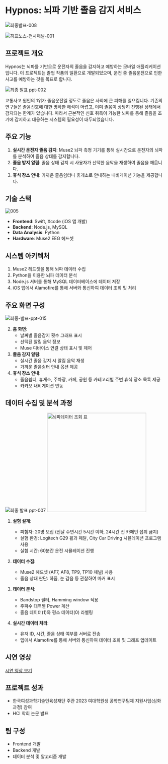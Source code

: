 # Hypnos: 뇌파 기반 졸음 감지 서비스

![최종발표-008](https://github.com/user-attachments/assets/e3f90d3d-6349-4a5e-9516-8a188af7dfa8)

![히프노스-전시패널-001](https://github.com/user-attachments/assets/42836344-8a03-4e7b-8520-f374c855294b)

## 프로젝트 개요

Hypnos는 뇌파를 기반으로 운전자의 졸음을 감지하고 예방하는 모바일 애플리케이션입니다. 이 프로젝트는 졸업 작품의 일환으로 개발되었으며, 운전 중 졸음운전으로 인한 사고를 예방하는 것을 목표로 합니다.

![최종 발표 ppt-002](https://github.com/user-attachments/assets/ae9d153f-9de1-4e60-b46b-7de189c0e518)

교통사고 원인의 1위가 졸음운전일 정도로 졸음은 사회에 큰 피해를 일으킵니다. 기존의 연구들은 졸음신호에 대한 명확한 해석이 어렵고, 이미 졸음이 상당히 진행된 상태에서 감지되는 한계가 있습니다. 따라서 근본적인 신호 취득이 가능한 뇌파를 통해 졸음을 조기에 감지하고 대응하는 시스템의 필요성이 대두되었습니다.

## 주요 기능

1. **실시간 운전자 졸음 감지**: Muse2 뇌파 측정 기기를 통해 실시간으로 운전자의 뇌파를 분석하여 졸음 상태를 감지합니다.
2. **졸음 방지 알림**: 졸음 상태 감지 시 사용자가 선택한 음악을 재생하여 졸음을 깨웁니다.
3. **휴식 장소 안내**: 가까운 졸음쉼터나 휴게소로 안내하는 내비게이션 기능을 제공합니다.

## 기술 스택

![005](https://github.com/user-attachments/assets/caba98bd-ce79-4da7-8344-c2b0cc6f6f4d)

- **Frontend**: Swift, Xcode (iOS 앱 개발)
- **Backend**: Node.js, MySQL
- **Data Analysis**: Python
- **Hardware**: Muse2 EEG 헤드셋

## 시스템 아키텍처

1. Muse2 헤드셋을 통해 뇌파 데이터 수집
2. Python을 이용한 뇌파 데이터 분석
3. Node.js 서버를 통해 MySQL 데이터베이스에 데이터 저장
4. iOS 앱에서 Alamofire를 통해 서버와 통신하여 데이터 조회 및 처리

## 주요 화면 구성

![최종-발표-ppt-015](https://github.com/user-attachments/assets/ccc48014-4967-4db6-80d4-305789d5d574)

2. **홈 화면**: 
   - 날짜별 졸음감지 횟수 그래프 표시
   - 선택된 알림 음악 정보
   - Muse 디바이스 연결 상태 표시 및 제어
3. **졸음 감지 알림**: 
   - 실시간 졸음 감지 시 알림 음악 재생
   - 가까운 졸음쉼터 안내 옵션 제공
4. **휴식 장소 안내**: 
   - 졸음쉼터, 휴게소, 주차장, 카페, 공원 등 카테고리별 주변 휴식 장소 목록 제공
   - 카카오 내비게이션 연동

## 데이터 수집 및 분석 과정

![최종 발표 ppt-007](https://github.com/user-attachments/assets/bead19e7-b6ef-46db-a98c-62fc405b0fb4)
<img width="315" alt="뇌파데이터 조회 표" src="https://github.com/user-attachments/assets/fa98f19e-aed7-46dd-9b15-eee6656af26d">

1. **실험 설계**:
   - 피험자: 20명 모집 (전날 수면시간 5시간 이하, 24시간 전 카페인 섭취 금지)
   - 실험 환경: Logitech G29 휠과 페달, City Car Driving 시뮬레이션 프로그램 사용
   - 실험 시간: 60분간 운전 시뮬레이션 진행

2. **데이터 수집**:
   - Muse2 헤드셋 (AF7, AF8, TP9, TP10 채널) 사용
   - 졸음 상태 판단: 하품, 눈 감음 등 관찰하여 마커 표시

3. **데이터 분석**:
   - Bandstop 필터, Hamming window 적용
   - 주파수 대역별 Power 계산
   - 졸음 데이터(1)와 평소 데이터(0) 라벨링

4. **실시간 데이터 처리**:
   - 유저 ID, 시간, 졸음 상태 여부를 서버로 전송
   - 앱에서 Alamofire를 통해 서버와 통신하여 데이터 조회 및 그래프 업데이트

## 시연 영상

[시연 영상 보기](https://prod-files-secure.s3.us-west-2.amazonaws.com/bb19166d-a0fa-441d-9390-7b493cb2b1d7/a894eb46-5b18-4e5a-9201-28bc0fcbfe41/IMG_1666_(1).mov)

## 프로젝트 성과

- 한국여성과학기술인육성재단 주관 2023 여대학원생 공학연구팀제 지원사업(심화과정) 참여
- HCI 학회 논문 발표

## 팀 구성

- Frontend 개발
- Backend 개발
- 데이터 분석 및 알고리즘 개발

